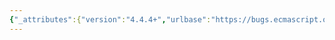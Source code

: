 ```yaml
---
{"_attributes":{"version":"4.4.4+","urlbase":"https://bugs.ecmascript.org/","maintainer":"dherman@mozilla.com"},"bug":{"bug_id":1175,"creation_ts":"2012-12-22 15:43:00 -0800","short_desc":"15.13.6.4.*: fonts","delta_ts":"2013-07-15 17:04:19 -0700","product":"Draft for 6th Edition","component":"editorial issue","version":"Rev 13: December 21, 2012 Draft","rep_platform":"All","op_sys":"All","bug_status":"RESOLVED","resolution":"FIXED","priority":"Normal","bug_severity":"minor","everconfirmed":true,"reporter":{"uid":"jmdyck","name":"Michael Dyck"},"assigned_to":{"uid":"allen","name":"Allen Wirfs-Brock"},"long_desc":[{"commentid":3095,"comment_count":0,"who":{"uid":"jmdyck","name":"Michael Dyck"},"bug_when":"2012-12-22 15:43:04 -0800","thetext":"In\n  15.13.6.4.3\n  15.13.6.(6).4\n  15.13.6.(6).5\n  15.13.6.(6).6\nthe preamble refers to the property as, e.g.,\n    TypedArray.prototype.buffer\nwhere \".prototype\" is in a variable-width font and \".buffer\" is in a fixed-width font.\n\nPresumably they should be in the same font. The spec is inconsistent on which it should be, but I believe the majority of such cases are fixed-width."},{"commentid":4292,"comment_count":1,"who":{"uid":"allen","name":"Allen Wirfs-Brock"},"bug_when":"2013-06-23 13:33:20 -0700","thetext":"fixed in rev 16 editor's draft"},{"commentid":4501,"comment_count":2,"who":{"uid":"allen","name":"Allen Wirfs-Brock"},"bug_when":"2013-07-15 17:04:19 -0700","thetext":"fixed in rev16 draft.  July 15, 2013"}]}}
---
```

